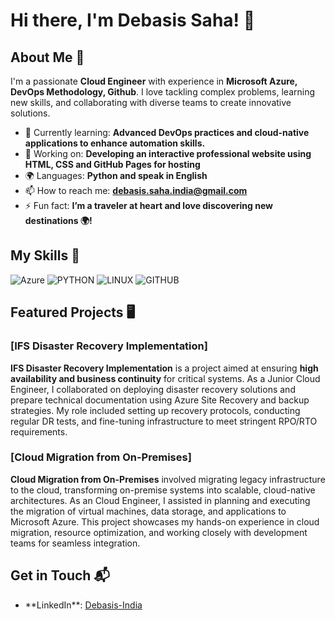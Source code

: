 # Hi there, I'm Debasis Saha! 👋




## About Me 🚀

I'm a passionate **Cloud Engineer** with experience in **Microsoft Azure, DevOps Methodology, Github**. I love tackling complex problems, learning new skills, and collaborating with diverse teams to create innovative solutions.

- 🌱 Currently learning: **Advanced DevOps practices and cloud-native applications to enhance automation skills.**
- 🔭 Working on: **Developing an interactive professional website using HTML, CSS and GitHub Pages for hosting**
- 🌍 Languages: **Python and speak in English**
- 📫 How to reach me: **debasis.saha.india@gmail.com**
- ⚡ Fun fact: **I’m a traveler at heart and love discovering new destinations 🌍!**

## My Skills 🧠

![Azure](https://img.shields.io/badge/microsoft%20azure-0089D6?style=for-the-badge&logo=microsoft-azure&logoColor=white)
![PYTHON](https://img.shields.io/badge/Python-FFD43B?style=for-the-badge&logo=python&logoColor=blue)
![LINUX](https://img.shields.io/badge/Linux-FCC624?style=for-the-badge&logo=linux&logoColor=black)
![GITHUB](https://img.shields.io/badge/GitHub-100000?style=for-the-badge&logo=github&logoColor=white)


## Featured Projects 🖥️

### [IFS Disaster Recovery Implementation]

**IFS Disaster Recovery Implementation** is a project aimed at ensuring **high availability and business continuity** for critical systems. As a Junior Cloud Engineer, I collaborated on deploying disaster recovery solutions and prepare technical documentation using Azure Site Recovery and backup strategies. My role included setting up recovery protocols, conducting regular DR tests, and fine-tuning infrastructure to meet stringent RPO/RTO requirements.

### [Cloud Migration from On-Premises]

**Cloud Migration from On-Premises** involved migrating legacy infrastructure to the cloud, transforming on-premise systems into scalable, cloud-native architectures. As an Cloud Engineer, I assisted in planning and executing the migration of virtual machines, data storage, and applications to Microsoft Azure. This project showcases my hands-on experience in cloud migration, resource optimization, and working closely with development teams for seamless integration. 

## Get in Touch 📬

- <p>**LinkedIn**: <a href="https://www.linkedin.com/in/debasis-saha-india106991hlr" target="_blank">Debasis-India</a></p>
